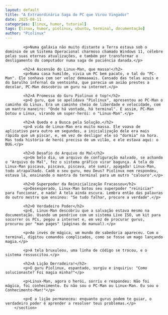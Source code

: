 ```yaml
---
layout: default
title: "A Extraordinária Saga do PC que Virou Vingador"
date: 2025-08-11
categories: [linux, humor, tutorial]
tags: [linux, humor, piolinux, ubuntu, terminal, documentação]
author: "Piolinux"
---
```


       
<section class="post-content">
           
            
            <p>Numa galáxia não muito distante a Terra estava sob o domínio de um Sistema Operacional charmoso chamado Windows 11, célebre pelas suas eternas atualizações, e também por transformar o desligamento do computador numa saga de paciência danada.</p>

            <h2>A Ascensão do Linux-Man, que massa!</h2>
            <p>Numa casa humilde, vivia um PC bem pacato, o tal do "PC-Man". Ele sonhava com ser veloz demaaaais. Cansado das telas azuis e do barulho infernal da ventoinha, que parecia um avião prestes a decolar, PC-Man descobriu um guru na internet.</p>

            <h2>A Promessa do Guru Piolinux é top!</h2>
            <p>O guru, que se apelidava "Piolinux", apresentou ao PC-Man o caminho do Linux. Era um caminho cheio de liberdade e velocidade, com um mantra maneiro: "Onde há vontade, há terminal". E assim, PC-Man botou o Linux, virando um super-herói: o "Linux-Man".</p>

            <h2>A Queda e a Busca pela Solução.</h2>
            <p>A vida de Linux-Man era muito massa. Ele voava de aplicativo para outro em segundos, a inicialização dele era mais rápida que um piscar, e, em vez de desligar ele só "dormia" na hora. Mas toda história de herói precisa de um vilão, e ele estava aqui: o BUG.</p>

            <h2>O Desafio do Arquivo do Mal</h2>
            <p>Um belo dia, um arquivo de configuração malvado, se achando o "Arquivo do Mal", fez o sistema gráfico virar bagunça. A tela do Linux-Man piscava, piscava, piscava, até sumir, apagada! Linux-Man, todo atrapalhado. Cadê o seu guru, meu Deus? Piolinux nem respondeu, estava lá, ensinando o mantra do terminal para um outro "calouro".</p>

            <h2>O Superpoder da Reinicialização Fracassou</h2>
            <p>Desesperado, Linux-Man botou seu superpoder "reiniciar" para funcionar, e nada! A tela ainda escura. Lembra então das palavras do outro mestre que ensinou: "Se tudo falhar, procure a verdade".</p>

            <h2>O Verdadeiro Poder</h2>
            <p>E, Linux-Man descobriu que a salvação estava mesmo na documentação. Usando um pendrive com um sistema Live ISO, um kit para socorrer os PCs, pegou a internet e, em vez de procurar gurus, procurou por "man pages" (páginas de manual).</p>
            
            <p>Ao invés de mágica, um mundo de sabedoria apareceu. Com o terminal, digitou comandos complicados, como se fosse um mago lançando magia.</p>
            
            <p>A tela bruxuleou, uma linha de código se trocou, e o sistema ressuscitou.</p>

            <h2>A Lição Derradeira!</h2>
            <p>O guru Piolinux, espantado, surgiu e inquiriu: "Como solucionaste? Foi magia minha?"</p>
            
            <p>Linux-Man, agora o herói, sorriu e respondeu: Não foi mágica, foi conhecimento. Eu não sou o PC-Man ou Linux-Man. Eu sou o Conhecimento-Man!"</p>

            <p>E a lição permaneceu: enquanto gurus podem te guiar, o verdadeiro poder é aprender a resolver teus problemas.</p>
        </section>


